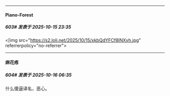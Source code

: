 ﻿
*****

####  Piano-Forest  
##### 603#       发表于 2025-10-15 23:35

<[img src="https://s2.loli.net/2025/10/15/xkbQdYFCf8lNXvh.jpg" referrerpolicy="no-referrer">


*****

####  麻花疼  
##### 604#       发表于 2025-10-16 06:35

什么傻逼译名，恶心。

